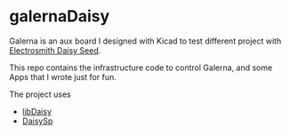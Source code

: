 # galernaDaisy

Galerna is an aux board I designed with Kicad to test different project with [Electrosmith Daisy Seed](https://www.electro-smith.com/daisy/daisy).

This repo contains the infrastructure code to control Galerna, and some Apps that I wrote just for fun.   

The project uses 

- [libDaisy](https://github.com/electro-smith/libDaisy)
- [DaisySp](https://github.com/electro-smith/libDaisy)